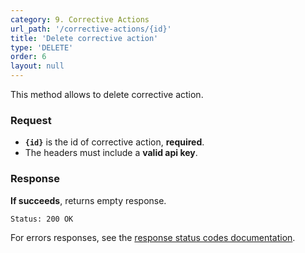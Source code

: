 ```yaml
---
category: 9. Corrective Actions
url_path: '/corrective-actions/{id}'
title: 'Delete corrective action'
type: 'DELETE'
order: 6
layout: null
---
```


This method allows to delete corrective action.

### Request

* **`{id}`** is the id of corrective action, **required**.
* The headers must include a **valid api key**.


### Response

**If succeeds**, returns empty response.

```Status: 200 OK```


For errors responses, see the [response status codes documentation](#/response-status-codes).
